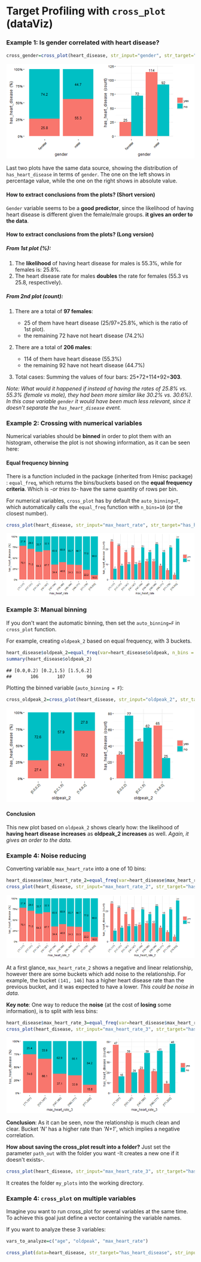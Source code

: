 Target Profiling with `cross_plot` (dataViz)
===



### Example 1: Is gender correlated with heart disease?

```r
cross_gender=cross_plot(heart_disease, str_input="gender", str_target="has_heart_disease")
```

![plot of chunk variable_importance_c1](figure/variable_importance_c1-1.png)

Last two plots have the same data source, showing the distribution of `has_heart_disease` in terms of `gender`. The one on the left shows in percentage value, while the one on the right shows in absolute value.

#### How to extract conclusions from the plots? (Short version)
`Gender` variable seems to be a **good predictor**, since the likelihood of having heart disease is different given the female/male groups.  **it gives an order to the data**.

#### How to extract conclusions from the plots? (Long version)
##### From 1st plot (%):

1. The **likelihood** of having heart disease for males is 55.3%, while for females is: 25.8%.
2. The heart disease rate for males **doubles** the rate for females (55.3 vs 25.8, respectively). 

##### From 2nd plot (count):

1. There are a total of **97 females**:
    + 25 of them have heart disease (25/97=25.8%, which is the ratio of 1st plot).
    + the remaining 72 have not heart disease (74.2%)

2. There are a total of **206 males**:
    + 114 of them have heart disease (55.3%)
    + the remaining 92 have not heart disease (44.7%)

3. Total cases: Summing the values of four bars: 25+72+114+92=**303**.

*Note: What would it happened if instead of having the rates of 25.8% vs. 55.3% (female vs male), they had been more similar like 30.2% vs. 30.6%). In this case variable `gender` it would have been much less relevant, since it doesn't separate the `has_heart_disease` event.*

### Example 2: Crossing with numerical variables
Numerical variables should be **binned** in order to plot them with an histogram, otherwise the plot is not showing information, as it can be seen here:


#### Equal frequency binning
There is a function included in the package (inherited from Hmisc package) : `equal_freq`, which returns the bins/buckets based on the **equal frequency criteria**. Which is *-or tries to-* have the same quantity of rows per bin.

For numerical variables, `cross_plot` has by default the `auto_binning=T`, which automatically calls the `equal_freq` function with `n_bins=10` (or the closest number).


```r
cross_plot(heart_disease, str_input="max_heart_rate", str_target="has_heart_disease")
```

![plot of chunk variable_importance_c2](figure/variable_importance_c2-1.png)

### Example 3: Manual binning
If you don't want the automatic binning, then set the `auto_binning=F` in `cross_plot` function.

For example, creating `oldpeak_2` based on equal frequency, with 3 buckets.


```r
heart_disease$oldpeak_2=equal_freq(var=heart_disease$oldpeak, n_bins = 3)
summary(heart_disease$oldpeak_2)
```

```
## [0.0,0.2) [0.2,1.5) [1.5,6.2] 
##       106       107        90
```

Plotting the binned variable (`auto_binning = F`):

```r
cross_oldpeak_2=cross_plot(heart_disease, str_input="oldpeak_2", str_target="has_heart_disease", auto_binning = F)
```

![plot of chunk variable_importance_c4](figure/variable_importance_c4-1.png)

#### **Conclusion**
This new plot based on `oldpeak_2` shows clearly how: the likelihood of **having heart disease increases** as **oldpeak_2 increases** as well. *Again, it gives an order to the data.*

### Example 4: Noise reducing
Converting variable `max_heart_rate` into a one of 10 bins:


```r
heart_disease$max_heart_rate_2=equal_freq(var=heart_disease$max_heart_rate, n_bins = 10)
cross_plot(heart_disease, str_input="max_heart_rate_2", str_target="has_heart_disease")
```

![plot of chunk variable_importance_c5](figure/variable_importance_c5-1.png)

At a first glance, `max_heart_rate_2` shows a negative and linear relationship, however there are some buckets which add noise to the relationship. For example, the bucket `(141, 146]` has a higher heart disease rate than the previous bucket, and it was expected to have a lower. *This could be noise in data.* 

**Key note**: One way to reduce the **noise** (at the cost of **losing** some information), is to split with less bins:


```r
heart_disease$max_heart_rate_3=equal_freq(var=heart_disease$max_heart_rate, n_bins = 5)
cross_plot(heart_disease, str_input="max_heart_rate_3", str_target="has_heart_disease")
```

![plot of chunk variable_importance_c6](figure/variable_importance_c6-1.png)

**Conclusion**: As it can be seen, now the relationship is much clean and clear. Bucket *'N'* has a higher rate than *'N+1'*, which implies a negative correlation.


**How about saving the cross_plot result into a folder?**
Just set the parameter `path_out` with the folder you want -It creates a new one if it doesn't exists-.

```r
cross_plot(heart_disease, str_input="max_heart_rate_3", str_target="has_heart_disease", path_out="my_plots")
```
It creates the folder `my_plots` into the working directory. 

### Example 4: `cross_plot` on multiple variables
Imagine you want to run cross_plot for several variables at the same time. To achieve this goal just define a vector containing the variable names.

If you want to analyze these 3 variables: 

```r
vars_to_analyze=c("age", "oldpeak", "max_heart_rate")
```


```r
cross_plot(data=heart_disease, str_target="has_heart_disease", str_input=vars_to_analyze)
```

<br>
